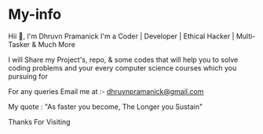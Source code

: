 # My-info

Hii 🙂, I'm Dhruvn Pramanick 
I'm a Coder | Developer | Ethical Hacker | Multi-Tasker & Much More

I will Share my Project's, repo, & some codes that will help you to solve coding problems 
and your every computer science courses which you pursuing for 

For any queries
Email me at :- dhruvnpramanick@gmail.com 

My quote : "As faster you become, The Longer you Sustain"

Thanks For Visiting
